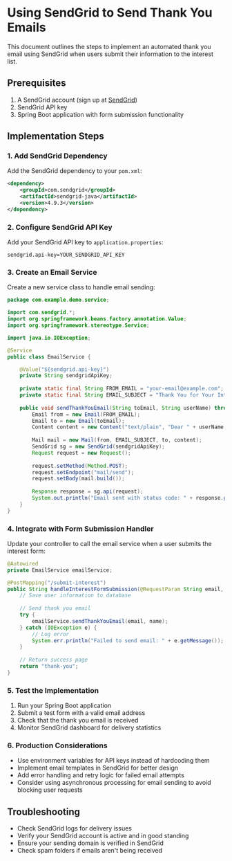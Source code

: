 # Using SendGrid to Send Thank You Emails

This document outlines the steps to implement an automated thank you email using SendGrid when users submit their information to the interest list.

## Prerequisites

1. A SendGrid account (sign up at [SendGrid](https://sendgrid.com/))
2. SendGrid API key
3. Spring Boot application with form submission functionality

## Implementation Steps

### 1. Add SendGrid Dependency

Add the SendGrid dependency to your `pom.xml`:

```xml
<dependency>
    <groupId>com.sendgrid</groupId>
    <artifactId>sendgrid-java</artifactId>
    <version>4.9.3</version>
</dependency>
```

### 2. Configure SendGrid API Key

Add your SendGrid API key to `application.properties`:

```properties
sendgrid.api-key=YOUR_SENDGRID_API_KEY
```

### 3. Create an Email Service

Create a new service class to handle email sending:

```java
package com.example.demo.service;

import com.sendgrid.*;
import org.springframework.beans.factory.annotation.Value;
import org.springframework.stereotype.Service;

import java.io.IOException;

@Service
public class EmailService {

    @Value("${sendgrid.api-key}")
    private String sendgridApiKey;
    
    private static final String FROM_EMAIL = "your-email@example.com";
    private static final String EMAIL_SUBJECT = "Thank You for Your Interest!";
    
    public void sendThankYouEmail(String toEmail, String userName) throws IOException {
        Email from = new Email(FROM_EMAIL);
        Email to = new Email(toEmail);
        Content content = new Content("text/plain", "Dear " + userName + ",\n\nThank you for your interest! We've received your information and will be in touch soon.\n\nBest regards,\nThe Team");
        
        Mail mail = new Mail(from, EMAIL_SUBJECT, to, content);
        SendGrid sg = new SendGrid(sendgridApiKey);
        Request request = new Request();
        
        request.setMethod(Method.POST);
        request.setEndpoint("mail/send");
        request.setBody(mail.build());
        
        Response response = sg.api(request);
        System.out.println("Email sent with status code: " + response.getStatusCode());
    }
}
```

### 4. Integrate with Form Submission Handler

Update your controller to call the email service when a user submits the interest form:

```java
@Autowired
private EmailService emailService;

@PostMapping("/submit-interest")
public String handleInterestFormSubmission(@RequestParam String email, @RequestParam String name, Model model) {
    // Save user information to database
    
    // Send thank you email
    try {
        emailService.sendThankYouEmail(email, name);
    } catch (IOException e) {
        // Log error
        System.err.println("Failed to send email: " + e.getMessage());
    }
    
    // Return success page
    return "thank-you";
}
```

### 5. Test the Implementation

1. Run your Spring Boot application
2. Submit a test form with a valid email address
3. Check that the thank you email is received
4. Monitor SendGrid dashboard for delivery statistics

### 6. Production Considerations

- Use environment variables for API keys instead of hardcoding them
- Implement email templates in SendGrid for better design
- Add error handling and retry logic for failed email attempts
- Consider using asynchronous processing for email sending to avoid blocking user requests

## Troubleshooting

- Check SendGrid logs for delivery issues
- Verify your SendGrid account is active and in good standing
- Ensure your sending domain is verified in SendGrid
- Check spam folders if emails aren't being received
